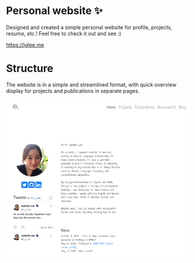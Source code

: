 # Personal website ✨
Designed and created a simple personal website for profile, projects, resume, etc.! Feel free to check it out and see :) 

https://iglee.me

# Structure
The website is in a simple and streamlined format, with quick overview display for projects and publications in separate pages.

![webpage quick look](assets/img/personal-web.png)
